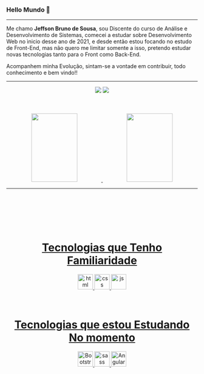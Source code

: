 ### Hello Mundo 👋
---

Me chamo **Jeffson Bruno de Sousa**, sou Discente do curso de Análise e Desenvolvimento de Sistemas, comecei a estudar sobre Desenvolvimento Web no ìnicio desse ano de 2021, e desde então estou focando no estudo de Front-End, mas não quero me limitar somente a isso, pretendo estudar novas tecnologias tanto para o Front como Back-End.

Acompanhem minha Evolução, sintam-se a vontade em contribuir, todo conhecimento e bem vindo!!
<hr>

<div align="center">
<a href="https://www.linkedin.com/in/jeffson-sousa-a46b67200/"><img src="https://img.shields.io/badge/LinkedIn-blue?style=for-the-badge&logo=Linkedin&logoColor=white"/></a>
<a href="https://www.instagram.com/brunojeff0012/"><img src="https://img.shields.io/badge/Instagram-E4405F?style=for-the-badge&logo=instagram&logoColor=white"/></a>
<a href="whatsapp://send?text=TITULO &ndash; LINK" title="Acesse de seu smartphone para enviar por WhatsApp"></a>
<div id="fb-root"></div>
<script async defer crossorigin="anonymous" src="https://connect.facebook.net/pt_BR/sdk.js#xfbml=1&version=v12.0" nonce="XTu5QQ15"></script>
</di> <br><br><br>

<div>
<a href="https://github.com/Jeff-desv">
<img height="180em" width="49%" src="https://github-readme-stats.vercel.app/api?username=Jeff-desv&theme=tokyonight&show_icons=true"/>
  <img height="180em" width="49%" src="https://github-readme-stats.vercel.app/api/top-langs/?username=Jeff-desv&layout=compact&langs_count=7&theme=tokyonight"/>
</div>
<hr>

<div align="center">
<br><br><br><br>

<div style"display: inline_block"><br>
  <h1>Tecnologias que Tenho Familiaridade</h1>
 <img aling="center" alt="html" height="40" src="https://img.shields.io/badge/HTML5-E34F26?style=for-the-badge&logo=html5&logoColor=white">
 <img aling="center" alt="css" height="40" src="https://img.shields.io/badge/CSS3-1572B6?style=for-the-badge&logo=css3&logoColor=white">
 <img aling="center" alt="js" height="40" src="https://img.shields.io/badge/JavaScript-323330?style=for-the-badge&logo=javascript&logoColor=F7DF1E">
</div>

<br>

<div style"display: inline_block"><br>
  <h1>Tecnologias que estou Estudando No momento </h1>
 <img aling="center" alt="Bootstrap" height="40" src="https://img.shields.io/badge/Bootstrap-563D7C?style=for-the-badge&logo=bootstrap&logoColor=white">
 <img aling="center" alt="sass" height="40" src="https://img.shields.io/badge/Sass-CC6699?style=for-the-badge&logo=sass&logoColor=white">
 <img aling="center" alt="Angular" height="40" src="https://img.shields.io/badge/AngularJS-E23237?style=for-the-badge&logo=angularjs&logoColor=white">
</div>








